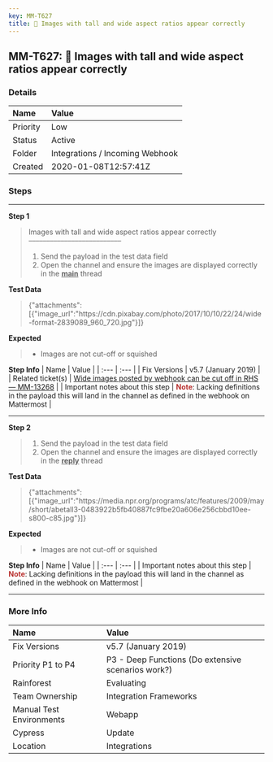 ```yaml
---
key: MM-T627
title: 🚀 Images with tall and wide aspect ratios appear correctly
---
```


## MM-T627: 🚀 Images with tall and wide aspect ratios appear correctly

### Details

| Name     | Value                           |
| :------- | :------------------------------ |
| Priority | Low                             |
| Status   | Active                          |
| Folder   | Integrations / Incoming Webhook |
| Created  | 2020-01-08T12:57:41Z            |

### Steps

<hr/>

**Step 1**

> <article>Images with tall and wide aspect ratios appear correctly<br>––––––––––––––––––––––––––<ol><li>Send the payload in the test data field</li><li>Open the channel and ensure the images are displayed correctly in the <strong><u>main</u></strong> thread</li></ol></article>

**Test Data**

> <article>{"attachments":[{"image_url":"https://cdn.pixabay.com/photo/2017/10/10/22/24/wide-format-2839089_960_720.jpg"}]}</article>

**Expected**

> <article><ul><li>Images are not cut-off or squished</li></ul></article>

**Step Info**
| Name | Value |
| :--- | :--- |
| Fix Versions | v5.7 (January 2019) |
| Related ticket(s) | <a href="https://mattermost.atlassian.net/browse/MM-13268">Wide images posted by webhook can be cut off in RHS — MM-13268</a> |
| Important notes about this step | <strong><span style="color: rgb(184, 49, 47);">Note</span></strong>: Lacking definitions in the payload this will land in the channel as defined in the webhook on Mattermost |

<hr/>

**Step 2**

> <article><ol><li>Send the payload in the test data field</li><li>Open the channel and ensure the images are displayed correctly in the <strong><u>reply</u></strong> thread</li></ol></article>

**Test Data**

> <article>{"attachments":[{"image_url":"https://media.npr.org/programs/atc/features/2009/may/short/abetall3-0483922b5fb40887fc9fbe20a606e256cbbd10ee-s800-c85.jpg"}]}</article>

**Expected**

> <article><ul><li>Images are not cut-off or squished</li></ul></article>

**Step Info**
| Name | Value |
| :--- | :--- |
| Important notes about this step | <strong><span style="color: rgb(184, 49, 47);">Note</span></strong>: Lacking definitions in the payload this will land in the channel as defined in the webhook on Mattermost |

<hr/>

### More Info

| Name                     | Value                                              |
| :----------------------- | :------------------------------------------------- |
| Fix Versions             | v5.7 (January 2019)                                |
| Priority P1 to P4        | P3 - Deep Functions (Do extensive scenarios work?) |
| Rainforest               | Evaluating                                         |
| Team Ownership           | Integration Frameworks                             |
| Manual Test Environments | Webapp                                             |
| Cypress                  | Update                                             |
| Location                 | Integrations                                       |

